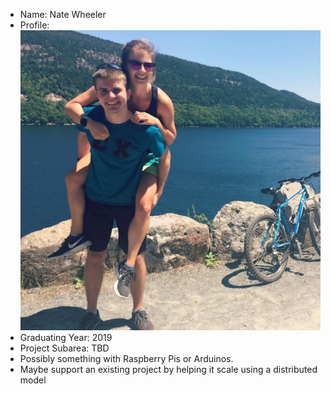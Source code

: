 * Name: Nate Wheeler
* Profile:   
![profile](mypic.jpg)
* Graduating Year: 2019
* Project Subarea: TBD  
 * Possibly something with Raspberry Pis or Arduinos.
 * Maybe support an existing project by helping it scale using a distributed model
